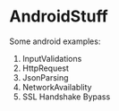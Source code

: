# AndroidStuff

Some android examples:

1. InputValidations
2. HttpRequest
3. JsonParsing
4. NetworkAvailablity
5. SSL Handshake Bypass
